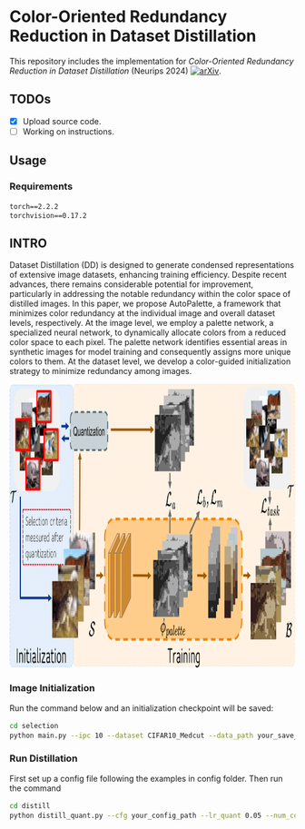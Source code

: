 # Color-Oriented Redundancy Reduction in Dataset Distillation
This repository includes the implementation for *Color-Oriented Redundancy Reduction in Dataset Distillation* (Neurips 2024) [![arXiv](https://img.shields.io/badge/arXiv-2411.11329-b31b1b.svg)](https://arxiv.org/abs/2411.11329).

## TODOs

- [x] Upload source code.
- [ ] Working on instructions.

## Usage

### Requirements

```
torch==2.2.2
torchvision==0.17.2
```

## INTRO
Dataset Distillation (DD) is designed to generate condensed representations of
extensive image datasets, enhancing training efficiency. Despite recent advances,
there remains considerable potential for improvement, particularly in addressing
the notable redundancy within the color space of distilled images. In this paper,
we propose AutoPalette, a framework that minimizes color redundancy at the
individual image and overall dataset levels, respectively. At the image level, we
employ a palette network, a specialized neural network, to dynamically allocate
colors from a reduced color space to each pixel. The palette network identifies
essential areas in synthetic images for model training and consequently assigns
more unique colors to them. At the dataset level, we develop a color-guided
initialization strategy to minimize redundancy among images.

<img src="./assets/framework.png" width="1000" height="500">
<!-- ![Alt text](./assets/framework.png) -->



### Image Initialization
Run the command below and an initialization checkpoint will be saved:

```bash
cd selection
python main.py --ipc 10 --dataset CIFAR10_Medcut --data_path your_save_path --workers 32 --optimizer SGD -se 50 --model ConvNetD3 --lr 0.001  --batch 128  --n_color 64 
```


### Run Distillation
First set up a config file following the examples in config folder. Then run the command
```bash
cd distill
python distill_quant.py --cfg your_config_path --lr_quant 0.05 --num_colors 64 --color_model color_cnn --subset_ckpt init_ckpt
```



